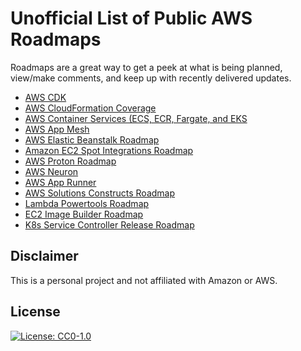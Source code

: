 # Unofficial List of Public AWS Roadmaps

Roadmaps are a great way to get a peek at what is being planned, view/make comments, and keep up with recently delivered updates.

 * [AWS CDK](https://github.com/orgs/aws/projects/7)
 * [AWS CloudFormation Coverage](https://github.com/aws-cloudformation/aws-cloudformation-coverage-roadmap/projects/1)
 * [AWS Container Services (ECS, ECR, Fargate, and EKS](https://github.com/aws/containers-roadmap/projects/1)
 * [AWS App Mesh](https://github.com/aws/aws-app-mesh-roadmap/projects/1)
 * [AWS Elastic Beanstalk Roadmap](https://github.com/aws/elastic-beanstalk-roadmap/projects/1)
 * [Amazon EC2 Spot Integrations Roadmap](https://github.com/aws/ec2-spot-instances-integrations-roadmap/projects/1)
 * [AWS Proton Roadmap](https://github.com/aws/aws-proton-public-roadmap/projects/1)
 * [AWS Neuron](https://github.com/aws/aws-neuron-sdk/projects/2)
 * [AWS App Runner](https://github.com/aws/apprunner-roadmap/projects/1)
 * [AWS Solutions Constructs Roadmap](https://github.com/awslabs/aws-solutions-constructs/projects/1/)
 * [Lambda Powertools Roadmap](https://github.com/awslabs/aws-lambda-powertools-roadmap/projects/1)
 * [EC2 Image Builder Roadmap](https://github.com/aws/ec2-image-builder-roadmap)
 * [K8s Service Controller Release Roadmap](https://github.com/aws-controllers-k8s/community/projects/1)

## Disclaimer 
This is a personal project and not affiliated with Amazon or AWS.

## License 
[![License: CC0-1.0](https://licensebuttons.net/l/zero/1.0/80x15.png)](http://creativecommons.org/publicdomain/zero/1.0/)
